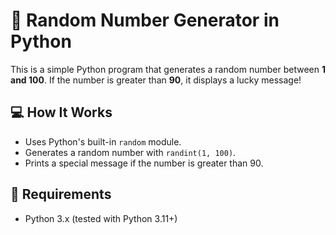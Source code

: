 # 🎲 Random Number Generator in Python

This is a simple Python program that generates a random number between **1 and 100**. If the number is greater than **90**, it displays a lucky message!


## 💻 How It Works

- Uses Python's built-in `random` module.
- Generates a random number with `randint(1, 100)`.
- Prints a special message if the number is greater than 90.


## 🔧 Requirements

- Python 3.x (tested with Python 3.11+)
